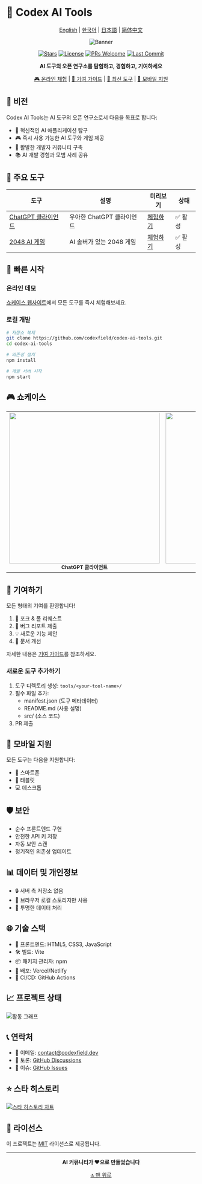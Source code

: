# 🚀 Codex AI Tools

<div align="center">

[English](README.md) | [한국어](README.ko.md) | [日本語](README.ja.md) | [简体中文](README.zh-CN.md)

![Banner](https://via.placeholder.com/800x200/10a37f/ffffff?text=Codex+AI+Tools)

[![Stars](https://img.shields.io/github/stars/codexfield/codex-ai-tools?style=social)](https://github.com/codexfield/codex-ai-tools/stargazers)
[![License](https://img.shields.io/badge/license-MIT-blue.svg)](LICENSE)
[![PRs Welcome](https://img.shields.io/badge/PRs-welcome-brightgreen.svg)](CONTRIBUTING.md)
[![Last Commit](https://img.shields.io/github/last-commit/codexfield/codex-ai-tools)](https://github.com/codexfield/codex-ai-tools/commits/main)

**AI 도구의 오픈 연구소를 탐험하고, 경험하고, 기여하세요**

[🎮 온라인 체험](https://codex-ai-tools.vercel.app) | [📖 기여 가이드](CONTRIBUTING.md) | [🌟 최신 도구](#featured-tools) | [📱 모바일 지원](#mobile-support)

</div>

## 🎯 비전

Codex AI Tools는 AI 도구의 오픈 연구소로서 다음을 목표로 합니다:

- 🔬 혁신적인 AI 애플리케이션 탐구
- 🎮 즉시 사용 가능한 AI 도구와 게임 제공
- 🤝 활발한 개발자 커뮤니티 구축
- 📚 AI 개발 경험과 모범 사례 공유

## 🌟 주요 도구

| 도구 | 설명 | 미리보기 | 상태 |
|------|------|----------|------|
| [ChatGPT 클라이언트](tools/chat-gpt) | 우아한 ChatGPT 클라이언트 | [체험하기](https://codex-ai-tools.vercel.app/chat-gpt) | ✅ 활성 |
| [2048 AI 게임](tools/game-2048) | AI 솔버가 있는 2048 게임 | [체험하기](https://codex-ai-tools.vercel.app/game-2048) | ✅ 활성 |

## 🚀 빠른 시작

### 온라인 데모

[쇼케이스 웹사이트](https://codex-ai-tools.vercel.app)에서 모든 도구를 즉시 체험해보세요.

### 로컬 개발

```bash
# 저장소 복제
git clone https://github.com/codexfield/codex-ai-tools.git
cd codex-ai-tools

# 의존성 설치
npm install

# 개발 서버 시작
npm start
```

## 🎮 쇼케이스

<div align="center">
<table>
<tr>
<td align="center">
    <img src="docs/images/chat-preview.png" width="400px"/><br />
    <sub><b>ChatGPT 클라이언트</b></sub>
</td>
<td align="center">
    <img src="docs/images/2048-preview.png" width="400px"/><br />
    <sub><b>2048 AI 게임</b></sub>
</td>
</tr>
</table>
</div>

## 🤝 기여하기

모든 형태의 기여를 환영합니다!

1. 🔄 포크 & 풀 리퀘스트
2. 🐛 버그 리포트 제출
3. 💡 새로운 기능 제안
4. 📖 문서 개선

자세한 내용은 [기여 가이드](CONTRIBUTING.md)를 참조하세요.

### 새로운 도구 추가하기

1. 도구 디렉토리 생성: `tools/<your-tool-name>/`
2. 필수 파일 추가:
   - manifest.json (도구 메타데이터)
   - README.md (사용 설명)
   - src/ (소스 코드)
3. PR 제출

## 📱 모바일 지원

모든 도구는 다음을 지원합니다:
- 📱 스마트폰
- 📱 태블릿
- 💻 데스크톱

## 🛡️ 보안

- 순수 프론트엔드 구현
- 안전한 API 키 저장
- 자동 보안 스캔
- 정기적인 의존성 업데이트

## 📊 데이터 및 개인정보

- 🔒 서버 측 저장소 없음
- 💾 브라우저 로컬 스토리지만 사용
- 🤝 투명한 데이터 처리

## 🌐 기술 스택

- 🎨 프론트엔드: HTML5, CSS3, JavaScript
- 🛠️ 빌드: Vite
- 📦 패키지 관리자: npm
- 🚀 배포: Vercel/Netlify
- 🔄 CI/CD: GitHub Actions

## 📈 프로젝트 상태

![활동 그래프](https://activity-graph.herokuapp.com/graph?username=codexfield&theme=minimal)

## 📞 연락처

- 📧 이메일: [contact@codexfield.dev](mailto:contact@codexfield.dev)
- 💬 토론: [GitHub Discussions](https://github.com/codexfield/codex-ai-tools/discussions)
- 🐛 이슈: [GitHub Issues](https://github.com/codexfield/codex-ai-tools/issues)

## ⭐ 스타 히스토리

[![스타 히스토리 차트](https://api.star-history.com/svg?repos=codexfield/codex-ai-tools&type=Date)](https://star-history.com/#codexfield/codex-ai-tools&Date)

## 📜 라이선스

이 프로젝트는 [MIT](LICENSE) 라이선스로 제공됩니다.

---

<div align="center">

**AI 커뮤니티가 ❤️으로 만들었습니다**

[🔝 맨 위로](#-codex-ai-tools)

</div>